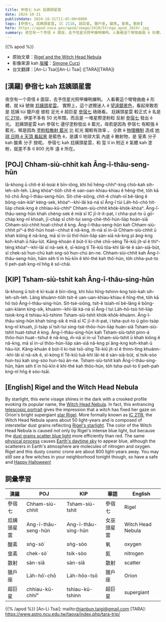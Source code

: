 ```yaml
---
title: 參宿七 kah 尪姨頭星雲
date: 2024-10-31
publishdate: 2024-10-31T11:45:00+0800
tags: [參宿七, 尪姨頭星雲, IC 2118, 超巨星, 獵戶座, 酸素, 窒素, 散射]
hero: https://apod.nasa.gov/apod/image/2410/Strega_apod_1024r.jpg
summary: 夜空有一个奇怪 ê 面容，去予恆星光照甲爍咧爍咧。人看著這个彎彎曲曲 ê 形體，就 kā 號做尪姨頭星雲。
---
```


{{% apod %}}

- 原始文章：[Rigel and the Witch Head Nebula](https://apod.nasa.gov/apod/ap241031.html)
- 影像來源 kah [版權][copyright]：[Simone Curzi](https://www.instagram.com/simone_curzi_skylover/)
- 台文翻譯：[An-Li Tsai][An-Li Tsai] ([TARA][TARA])

## [漢羅] 參宿七 kah 尪姨頭星雲
夜空有一个奇怪 ê 面容，去予恆星光照甲爍咧爍咧。
人看著這个彎彎曲曲 ê 形體，就 kā 號做 [尪姨頭星雲][Witch Head Nebula]。
實際上，這个遮爾迷人 ê [望遠鏡景色][telescopic portrait]，看起來敢若是 尪姨 tùi 獵戶座 彼粒 足光 ê 超巨星 [參宿七][star Rigel] 硞硞看。
尪姨頭星雲 較正式 ê 名是 [IC 2118][IC 2118]，伊差不多有 50 光年闊，而且是 一堆星際塗粉粒 反射 [參宿七][Rigel's starlight] 發出 ê 光。
尪姨頭星雲 kah 參宿七 邊仔塗粉發出 ê 藍光，毋若是因為 參宿七 有較強 ê 藍光，嘛是因為 [塗粉粒散射 藍光][dust grains scatter blue light] 比 紅光 閣較有效率 。
仝款 ê [物理機制][physical process] 造成 [地球 日時 ê 天頂 看起來][Earth's daytime sky] 是藍色 ê，是講 tī 地球大氣 內底 ê 散射物，是 窒素 分子 kah 酸素 分子 按呢。
參宿七 kah 尪姨頭星雲，和 踅 tī in 附近 ê 氣體 kah 塗粉，就差不多 tī 800 光年 遠 ê 所在。

## [POJ] Chham-siù-chhit kah Âng-î-thâu-seng-hûn
Iā-khong ū chi̍t-ê kî-koài ê bīn-iông, khì hō͘ hêng-chhiⁿ-kng chiò-kah sih-leh-sih-leh.
Lâng khòaⁿ-tio̍h chit-ê oan-oan-khiau-khiau ê hêng-thé, to̍h kā hō chò Âng-î-thâu-seng-hûn.
Si̍t-chè-siōng, chit-ê chiah-nī bê-lâng ê bōng-oán-kiàⁿ kéng-sek, khòaⁿ--khí-lâi ká-ná sī Âng-î tùi La̍h-hō-chò hit-lia̍p chiok-kng ê chhiau-kū-chhiⁿ Chham-siù-chhit kho̍k-kho̍k-khòaⁿ.
Âng-î-thâu-seng-hûn khah chèng-sek ê miâ sī IC jī-it-it-pat, i chha-put-to ū gō͘-cha̍p kng-nî khoah, jī-cha̍p sī chi̍t-tui seng-chè-thô͘-hún-lia̍p hoán-siā Chham-siù-chhit hoat-chhut ê kng.
Âng-î-thâu-seng-hûn kah Chham-siù-chhit piⁿ-á thô͘-hún hoat--chhut ê nâ-kng, m̄-nā sī in-ūi Chham-siù-chhit ū khah kiông ê nâ-kng, mā sī in-ūi thô͘-hún-lia̍p sàn-siā nâ-kng pí âng-kng koh-khah ū hāu-lu̍t.
Kāng-khoán ê bu̍t-lí ki-chè chō-sêng Tē-kiû ji̍t-sî ê thiⁿ-téng khòaⁿ--khí-lâi sī nâ-sek ê, sī-kóng tī Tē-kiû tōa-khì lāi-té ê sàn-siā-bu̍t, sī chek-sò͘ hun-chú kah sng-sò͘ hun-chú án-ne.
Chham-siù-chhit kah Âng-î-thâu-seng-hûn, hām se̍h tī in hū-kīn ê khì-thé kah thô͘-hún, to̍h chha-put-to tī peh-pah kng-nî hn̄g ê só͘-chāi.

## [KIP] Tsham-siù-tshit kah Âng-î-thâu-sing-hûn
Iā-khong ū tsi̍t-ê kî-kuài ê bīn-iông, khì hōo hîng-tshinn-kng tsiò-kah sih-leh-sih-leh.
Lâng khuànn-tio̍h tsit-ê uan-uan-khiau-khiau ê hîng-thé, to̍h kā hō tsò Âng-î-thâu-sing-hûn.
Si̍t-tsè-siōng, tsit-ê tsiah-nī bê-lâng ê bōng-uán-kiànn kíng-sik, khuànn--khí-lâi ká-ná sī Âng-î tuì La̍h-hō-tsò hit-lia̍p tsiok-kng ê tshiau-kū-tshinn Tsham-siù-tshit kho̍k-kho̍k-khuànn.
Âng-î-thâu-sing-hûn khah tsìng-sik ê miâ sī IC jī-it-it-pat, i tsha-put-to ū gōo-tsa̍p kng-nî khuah, jī-tsa̍p sī tsi̍t-tui sing-tsè-thôo-hún-lia̍p huán-siā Tsham-siù-tshit huat-tshut ê kng.
Âng-î-thâu-sing-hûn kah Tsham-siù-tshit pinn-á thôo-hún huat--tshut ê nâ-kng, m̄-nā sī in-uī Tsham-siù-tshit ū khah kiông ê nâ-kng, mā sī in-uī thôo-hún-lia̍p sàn-siā nâ-kng pí âng-kng koh-khah ū hāu-lu̍t.
Kāng-khuán ê bu̍t-lí ki-tsè tsō-sîng Tē-kiû ji̍t-sî ê thinn-tíng khuànn--khí-lâi sī nâ-sik ê, sī-kóng tī Tē-kiû tuā-khì lāi-té ê sàn-siā-bu̍t, sī tsik-sòo hun-tsú kah sng-sòo hun-tsú án-ne.
Tsham-siù-tshit kah Âng-î-thâu-sing-hûn, hām se̍h tī in hū-kīn ê khì-thé kah thôo-hún, to̍h tsha-put-to tī peh-pah kng-nî hn̄g ê sóo-tsāi.

## [English] Rigel and the Witch Head Nebula
By starlight, this eerie visage shines in the dark with a crooked profile evoking its popular name, the [Witch Head Nebula][Witch Head Nebula].
In fact, this entrancing [telescopic portrait][telescopic portrait] gives the impression that a witch has fixed her gaze on Orion's bright supergiant [star Rigel][star Rigel].
More formally known as [IC 2118][IC 2118], the Witch Head Nebula spans about 50 light-years and is composed of interstellar dust grains reflecting [Rigel's starlight][Rigel's starlight].
The color of the Witch Head Nebula is caused not only by Rigel's intense blue light, but because the [dust grains scatter blue light][dust grains scatter blue light] more efficiently than red.
The same [physical process][physical process] causes [Earth's daytime sky][Earth's daytime sky] to appear blue, although the scatterers in Earth's atmosphere are molecules of nitrogen and oxygen.
Rigel and this dusty cosmic crone are about 800 light-years away.
You may still see a few witches in your neighborhood tonight though, so have a safe and [Happy Halloween!][Happy Halloween!]

## 詞彙學習
|漢羅|POJ|KIP|華語|English|
|-|-|-|-|-|
| 參宿七 | Chham-siù-chhit | Tsham-siù-tshit | 參宿七 | Rigel |
| 尪姨頭星雲 | Ang-î-thâu-seng-hûn | Ang-î-thâu-sing-hûn | 女巫頭星雲 | Witch Head Nebula |
| 酸素 | sǹg-sò͘ | sǹg-sòo | 氧 | oxygen |
| 窒素 | chek-sò͘ | tsik-sòo | 氮 | nitrogen |
| 散射 | sàn-siā | sàn-siā | 散射 | scatter |
| 獵戶座 | La̍h-hō͘-chō | La̍h-hōo-tsō | 獵戶座 | Orion |
| 超巨星 | chhiau-kū-chhiⁿ | tshiau-kū-tshinn | 超巨星 | supergiant |

{{% /apod %}}
[An-Li Tsai]: mailto:thianbun.taigi@gmail.com
[TARA]: https://www.astro.ncu.edu.tw/taova/index.php/tara-trip/

[copyright]: https://apod.nasa.gov/apod/fap/lib/about_apod.html#srapply
[License3]: https://creativecommons.org/licenses/by/3.0/
[License2]:https://creativecommons.org/licenses/by-nc-nd/2.0/

[Witch Head Nebula]:https://apod.nasa.gov/apod/ap241031.htmlap061211.html
[telescopic portrait]:https://www.flickr.com/photos/197697877@N05/53527999667/
[star Rigel]:https://en.wikipedia.org/wiki/Rigel
[IC 2118]:https://en.wikipedia.org/wiki/IC_2118
[Rigel's starlight]:https://ui.adsabs.harvard.edu/abs/1997MNRAS.290..521I/abstract
[dust grains scatter blue light]:https://astronomy.swin.edu.au/cosmos/d/Dust+Grain
[physical process]:http://hyperphysics.phy-astr.gsu.edu/hbase/atmos/blusky.html
[Earth's daytime sky]:https://spaceplace.nasa.gov/blue-sky/en/
[Happy Halloween!]:https://science.nasa.gov/exoplanets/immersive/galaxy-of-horrors/

